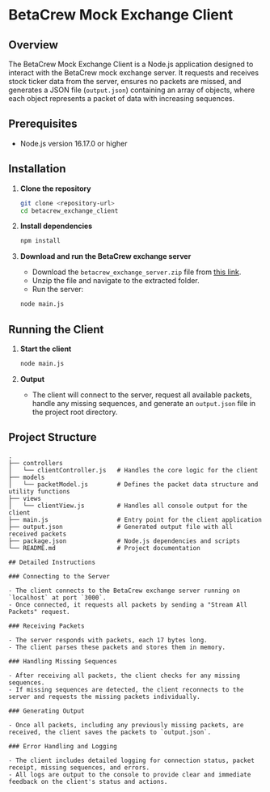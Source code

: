 # BetaCrew Mock Exchange Client

## Overview

The BetaCrew Mock Exchange Client is a Node.js application designed to interact with the BetaCrew mock exchange server. It requests and receives stock ticker data from the server, ensures no packets are missed, and generates a JSON file (`output.json`) containing an array of objects, where each object represents a packet of data with increasing sequences.

## Prerequisites

- Node.js version 16.17.0 or higher

## Installation

1. **Clone the repository**

    ```bash
    git clone <repository-url>
    cd betacrew_exchange_client
    ```

2. **Install dependencies**

    ```bash
    npm install
    ```

3. **Download and run the BetaCrew exchange server**

    - Download the `betacrew_exchange_server.zip` file from [this link](https://s3-us-west-2.amazonaws.com/secure.notion-static.com/ce81f7a0-f2c3-44ce-976b-966d8df294fe/betacrew_exchange_server.zip).
    - Unzip the file and navigate to the extracted folder.
    - Run the server:

    ```bash
    node main.js
    ```

## Running the Client

1. **Start the client**

    ```bash
    node main.js
    ```

2. **Output**

    - The client will connect to the server, request all available packets, handle any missing sequences, and generate an `output.json` file in the project root directory.

## Project Structure

```plaintext
.
├── controllers
│   └── clientController.js   # Handles the core logic for the client
├── models
│   └── packetModel.js        # Defines the packet data structure and utility functions
├── views
│   └── clientView.js         # Handles all console output for the client
├── main.js                   # Entry point for the client application
├── output.json               # Generated output file with all received packets
├── package.json              # Node.js dependencies and scripts
└── README.md                 # Project documentation

## Detailed Instructions

### Connecting to the Server

- The client connects to the BetaCrew exchange server running on `localhost` at port `3000`.
- Once connected, it requests all packets by sending a "Stream All Packets" request.

### Receiving Packets

- The server responds with packets, each 17 bytes long.
- The client parses these packets and stores them in memory.

### Handling Missing Sequences

- After receiving all packets, the client checks for any missing sequences.
- If missing sequences are detected, the client reconnects to the server and requests the missing packets individually.

### Generating Output

- Once all packets, including any previously missing packets, are received, the client saves the packets to `output.json`.

### Error Handling and Logging

- The client includes detailed logging for connection status, packet receipt, missing sequences, and errors.
- All logs are output to the console to provide clear and immediate feedback on the client's status and actions.
